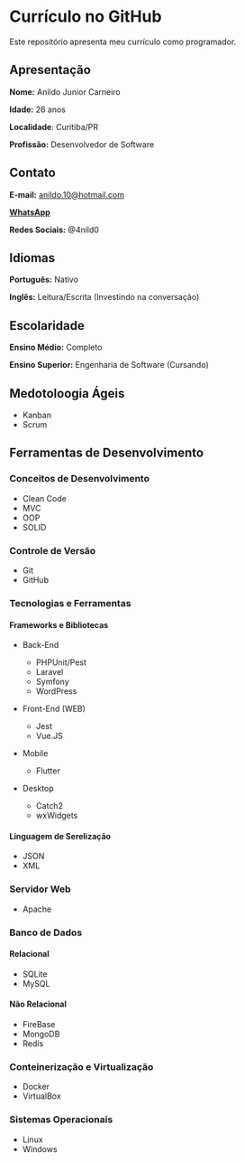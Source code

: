 # Currículo no GitHub

Este repositório apresenta meu currículo como programador.

## Apresentação
**Nome:** Anildo Junior Carneiro

**Idade:** 26 anos

**Localidade**: Curitiba/PR

**Profissão:** Desenvolvedor de Software
## Contato
**E-mail:** anildo.10@hotmail.com

**[WhatsApp](https://api.whatsapp.com/send?phone=15981512935)**

**Redes Sociais:** @4nild0

## Idiomas
**Português:** Nativo

**Inglês:** Leitura/Escrita (Investindo na conversação)

## Escolaridade
**Ensino Médio:** Completo

**Ensino Superior:** Engenharia de Software (Cursando)

## Medotoloogia Ágeis
- Kanban
- Scrum

## Ferramentas de Desenvolvimento

### Conceitos de Desenvolvimento
- Clean Code
- MVC
- OOP
- SOLID

### Controle de Versão
- Git
- GitHub

### Tecnologias e Ferramentas
#### Frameworks e Bibliotecas
- Back-End
  - PHPUnit/Pest
  - Laravel
  - Symfony
  - WordPress

- Front-End (WEB)
  - Jest
  - Vue.JS
    
- Mobile
  - Flutter
- Desktop
  - Catch2
  - wxWidgets

#### Linguagem de Serelização
- JSON
- XML

### Servidor Web
- Apache

### Banco de Dados
#### Relacional
- SQLite
- MySQL

#### Não Relacional
- FireBase
- MongoDB
- Redis

### Conteinerização e Virtualização
- Docker
- VirtualBox

### Sistemas Operacionais
- Linux
- Windows

